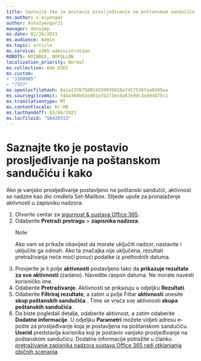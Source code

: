 ```yaml
---
title: Saznajte tko je postavio prosljeđivanje na poštanskom sandučiću i kako
ms.author: v-aiyengar
author: AshaIyengar21
manager: dansimp
ms.date: 02/26/2021
ms.audience: Admin
ms.topic: article
ms.service: o365-administration
ROBOTS: NOINDEX, NOFOLLOW
localization_priority: Normal
ms.collection: Adm_O365
ms.custom:
- "3100005"
- "7327"
ms.openlocfilehash: 6a1a1376758024339939d10a7d17520faa8505ea
ms.sourcegitcommit: f4ba304b92ed01e35273ecda67e9dc3ad9d475c1
ms.translationtype: MT
ms.contentlocale: hr-HR
ms.lasthandoff: 03/04/2021
ms.locfileid: "50429313"
---
```

# <a name="find-out-who-set-up-forwarding-on-a-mailbox-and-how"></a>Saznajte tko je postavio prosljeđivanje na poštanskom sandučiću i kako

Ako je vanjsko prosljeđivanje postavljeno na poštanski sandučić, aktivnost se nadzire kao dio cmdleta Set-Mailbox. Slijede upute za pronalaženje aktivnosti u zapisniku nadzora:

1. Otvorite centar za [sigurnost & sustava Office 365](https://go.microsoft.com/fwlink/p/?linkid=2077143).
1. Odaberite **Pretraži pretragu** >  **zapisnika nadzora**.
    > [!NOTE]
    > Ako vam se prikaže obavijest da morate uključiti nadzor, nastavite i uključite ga odmah. Ako ta značajka nije uključena, rezultati pretraživanja neće moći povući podatke iz prethodnih datuma.
1. Provjerite je li polje **aktivnosti** postavljeno tako da **prikazuje rezultate za sve aktivnosti** (zadano). Navedite raspon datuma. Ne morate navesti korisničko ime.
1. Odaberite **Pretraživanje**. Aktivnosti se prikazuju u odjeljku **Rezultati**.
1. Odaberite **Filtriraj rezultate**, a zatim u polje Filtar **aktivnosti** unesite **skup poštanskih sandučića** . Time se vraća sve aktivnosti **skupa poštanskih sandučića** .
1. Da biste pogledali detalje, odaberite aktivnost, a zatim odaberite **Dodatne informacije**. U odjeljku **Parametri** možete vidjeti adresu e-pošte za prosljeđivanje koja je postavljena na poštanskom sandučiću. **Userid** predstavlja korisnika koji je postavio vanjsko prosljeđivanje na poštanskom sandučiću.
Dodatne informacije potražite u članku [pretraživanje zapisnika nadzora sustava Office 365 radi otklanjanja običnih scenarija](https://go.microsoft.com/fwlink/?linkid=2103944).